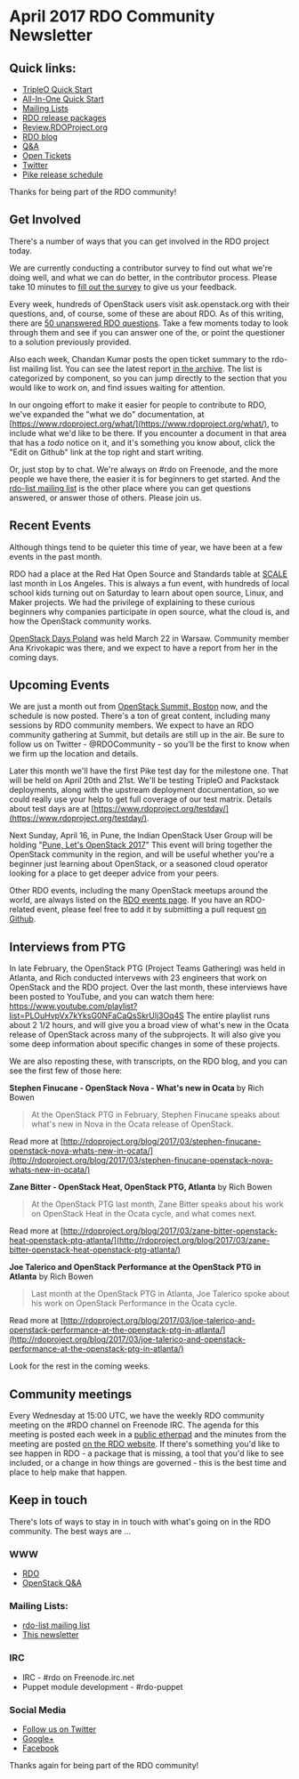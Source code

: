 # April 2017 RDO Community Newsletter

## Quick links:

* [TripleO Quick Start](https://www.rdoproject.org/tripleo/)
* [All-In-One Quick Start](http://rdoproject.org/quickstart)
* [Mailing Lists](https://www.rdoproject.org/community/mailing-lists/)
* [RDO release packages](https://trunk.rdoproject.org/)
* [Review.RDOProject.org](http://review.rdoproject.org/)
* [RDO blog](http://rdoproject.org/blog)
* [Q&A](http://ask.openstack.org/)
* [Open Tickets](http://tm3.org/rdobugs)
* [Twitter](http://twitter.com/rdocommunity)
* [Pike release schedule](http://releases.openstack.org/pike/schedule.html)

Thanks for being part of the RDO community!

## Get Involved

There's a number of ways that you can get involved in the RDO project today.

We are currently conducting a contributor survey to find out what we're doing well, and what we can do better, in the contributor process. Please take 10 minutes to [fill out the survey](https://goo.gl/forms/3aygehBsvM8TCegI2) to give us your feedback.

Every week, hundreds of OpenStack users visit ask.openstack.org with their questions, and, of course, some of these are about RDO. As of this writing, there are [50 unanswered RDO questions](https://goo.gl/cl8wDn). Take a few moments today to look through them and see if you can answer one of the, or point the questioner to a solution previously provided.

Also each week, Chandan Kumar posts the open ticket summary to the rdo-list mailing list. You can see the latest report [in the archive](https://www.redhat.com/archives/rdo-list/2017-April/msg00010.html). The list is categorized by component, so you can jump directly to the section that you would like to work on, and find issues waiting for attention.

In our ongoing effort to make it easier for people to contribute to RDO, we've expanded the "what we do" documentation, at [https://www.rdoproject.org/what/](https://www.rdoproject.org/what/), to include what we'd like to be there. If you encounter a document in that area that has a *todo* notice on it, and it's something you know about, click the "Edit on Github" link at the top right and start writing.

Or, just stop by to chat. We're always on #rdo on Freenode, and the more people we have there, the easier it is for beginners to get started. And the [rdo-list mailing list](https://www.redhat.com/mailman/listinfo/rdo-list) is the other place where you can get questions answered, or answer those of others. Please join us.

## Recent Events

Although things tend to be quieter this time of year, we have been at a few events in the past month.

RDO had a place at the Red Hat Open Source and Standards table at [SCALE](https://www.socallinuxexpo.org/scale/15x) last month in Los Angeles. This is always a fun event, with hundreds of local school kids turning out on Saturday to learn about open source, Linux, and Maker projects. We had the privilege of explaining to these curious beginners why companies participate in open source, what the cloud is, and how the OpenStack community works.

[OpenStack Days Poland](http://www.openstackday.pl/) was held March 22 in Warsaw. Community member Ana Krivokapic was there, and we expect to have a report from her in the coming days.

## Upcoming Events

We are just a month out from [OpenStack Summit, Boston](https://www.openstack.org/summit/boston-2017) now, and the schedule is now posted. There's a ton of great content, including many sessions by RDO community members. We expect to have an RDO community gathering at Summit, but details are still up in the air. Be sure to follow us on Twitter - @RDOCommunity - so you'll be the first to know when we firm up the location and details.

Later this month we'll have the first Pike test day for the milestone one. That will be held on April 20th and 21st. We'll be testing TripleO and Packstack deployments, along with the upstream deployment documentation, so we could really use your help to get full coverage of our test matrix. Details about test days are at [https://www.rdoproject.org/testday/](https://www.rdoproject.org/testday/).

Next Sunday, April 16, in Pune, the Indian OpenStack User Group will be holding "[Pune, Let's OpenStack 2017](https://www.meetup.com/Indian-OpenStack-User-Group/events/238458999/)" This event will bring together the OpenStack community in the region, and will be useful whether you're a beginner just learning about OpenStack, or a seasoned cloud operator looking for a place to get deeper advice from your peers.

Other RDO events, including the many OpenStack meetups around the world, are always listed on the [RDO events page](http://rdoproject.org/events). If you have an RDO-related event, please feel free to add it by submitting a pull request [on Github](https://github.com/OSAS/rh-events/blob/master/2016/RDO-Meetups.yml).

## Interviews from PTG

In late February, the OpenStack PTG (Project Teams Gathering) was held in Atlanta, and Rich conducted intervews with 23 engineers that work on OpenStack and the RDO project. Over the last month, these interviews have been posted to YouTube, and you can watch them here: https://www.youtube.com/playlist?list=PLOuHvpVx7kYksG0NFaCaQsSkrUlj3Oq4S  The entire playlist runs about 2 1/2 hours, and will give you a broad view of what's new in the Ocata release of OpenStack across many of the subprojects. It will also give you some deep information about specific changes in some of these projects.

We are also reposting these, with transcripts, on the RDO blog, and you can see the first few of those here:

**Stephen Finucane - OpenStack Nova - What's new in Ocata** by Rich Bowen

> At the OpenStack PTG in February, Stephen Finucane speaks about what's new in Nova in the Ocata release of OpenStack.

Read more at [http://rdoproject.org/blog/2017/03/stephen-finucane-openstack-nova-whats-new-in-ocata/](http://rdoproject.org/blog/2017/03/stephen-finucane-openstack-nova-whats-new-in-ocata/)

**Zane Bitter - OpenStack Heat, OpenStack PTG, Atlanta** by Rich Bowen

> At the OpenStack PTG last month, Zane Bitter speaks about his work on OpenStack Heat in the Ocata cycle, and what comes next.

Read more at [http://rdoproject.org/blog/2017/03/zane-bitter-openstack-heat-openstack-ptg-atlanta/](http://rdoproject.org/blog/2017/03/zane-bitter-openstack-heat-openstack-ptg-atlanta/)

**Joe Talerico and OpenStack Performance at the OpenStack PTG in Atlanta** by Rich Bowen

> Last month at the OpenStack PTG in Atlanta, Joe Talerico spoke about his work on OpenStack Performance in the Ocata cycle.

Read more at [http://rdoproject.org/blog/2017/03/joe-talerico-and-openstack-performance-at-the-openstack-ptg-in-atlanta/](http://rdoproject.org/blog/2017/03/joe-talerico-and-openstack-performance-at-the-openstack-ptg-in-atlanta/)

Look for the rest in the coming weeks.

## Community meetings

Every Wednesday at 15:00 UTC, we have the weekly RDO community meeting on the #RDO channel on Freenode IRC. The agenda for this meeting is posted each week in a [public etherpad](https://etherpad.openstack.org/p/RDO-Meeting) and the minutes from the meeting are posted [on the RDO website](https://www.rdoproject.org/community/community-meeting/). If there's something you'd like to see happen in RDO - a package that is missing, a tool that you'd like to see included, or a change in how things are governed - this is the best time and place to help make that happen.

## Keep in touch

There's lots of ways to stay in in touch with what's going on in the
RDO community. The best ways are ...


### WWW
* [RDO](http://rdoproject.org/)
* [OpenStack Q&A](http://ask.openstack.org/ )

### Mailing Lists:
* [rdo-list mailing list](http://www.redhat.com/mailman/listinfo/rdo-list )
* [This newsletter](http://www.redhat.com/mailman/listinfo/rdo-newsletter )

### IRC
* IRC - #rdo on Freenode.irc.net
* Puppet module development - #rdo-puppet

### Social Media
* [Follow us on Twitter](http://twitter.com/rdocommunity )
* [Google+](http://tm3.org/rdogplus )
* [Facebook](http://facebook.com/rdocommunity)

Thanks again for being part of the RDO community!
